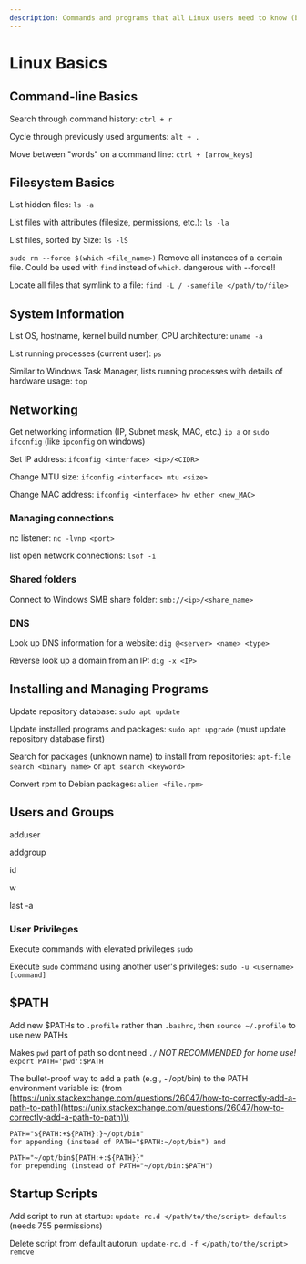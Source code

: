 ```yaml
---
description: Commands and programs that all Linux users need to know (but many don't!)
---
```


# Linux Basics

## Command-line Basics

Search through command history: `ctrl + r`

Cycle through previously used arguments: `alt + .`

Move between "words" on a command line: `ctrl + [arrow_keys]`

## Filesystem Basics

List hidden files: `ls -a`

List files with attributes \(filesize, permissions, etc.\): `ls -la`

List files, sorted by Size: `ls -lS`

`sudo rm --force $(which <file_name>)` Remove all instances of a certain file. Could be used with `find` instead of `which`. dangerous with --force!!

Locate all files that symlink to a file: `find -L / -samefile </path/to/file>`

## System Information

List OS, hostname, kernel build number, CPU architecture: `uname -a`

List running processes \(current user\): `ps`

Similar to Windows Task Manager, lists running processes with details of hardware usage: `top`



## Networking

Get networking information \(IP, Subnet mask, MAC, etc.\) `ip a` or `sudo ifconfig` \(like `ipconfig` on windows\)

Set IP address: `ifconfig <interface> <ip>/<CIDR>`

Change MTU size: `ifconfig <interface> mtu <size>`

Change MAC address: `ifconfig <interface> hw ether <new_MAC>`

### Managing connections

nc listener: `nc -lvnp <port>`

list open network connections: `lsof -i`

### Shared folders

Connect to Windows SMB share folder: `smb://<ip>/<share_name>`

### DNS

Look up DNS information for a website: `dig @<server> <name> <type>`

Reverse look up a domain from an IP: `dig -x <IP>`

## Installing and Managing Programs

Update repository database: `sudo apt update`

Update installed programs and packages: `sudo apt upgrade` \(must update repository database first\)

Search for packages \(unknown name\) to install from repositories: `apt-file search <binary name>` or `apt search <keyword>`

Convert rpm to Debian packages: `alien <file.rpm>`

## Users and Groups

adduser

addgroup

id

w

last -a

### User Privileges

Execute commands with elevated privileges `sudo`

Execute `sudo` command using another user's privileges: `sudo -u <username> [command]`

## $PATH

Add new $PATHs to `.profile` rather than `.bashrc`, then `source ~/.profile` to use new PATHs

Makes `pwd` part of path so dont need `./`  _NOT RECOMMENDED for home use!_  `export PATH='pwd':$PATH`

The bullet-proof way to add a path \(e.g., ~/opt/bin\) to the PATH environment variable is: \(from [https://unix.stackexchange.com/questions/26047/how-to-correctly-add-a-path-to-path](https://unix.stackexchange.com/questions/26047/how-to-correctly-add-a-path-to-path)\)

```text
PATH="${PATH:+${PATH}:}~/opt/bin"
for appending (instead of PATH="$PATH:~/opt/bin") and

PATH="~/opt/bin${PATH:+:${PATH}}"
for prepending (instead of PATH="~/opt/bin:$PATH")
```

## Startup Scripts

Add script to run at startup: `update-rc.d </path/to/the/script> defaults` \(needs 755 permissions\)

Delete script from default autorun: `update-rc.d -f </path/to/the/script> remove`

